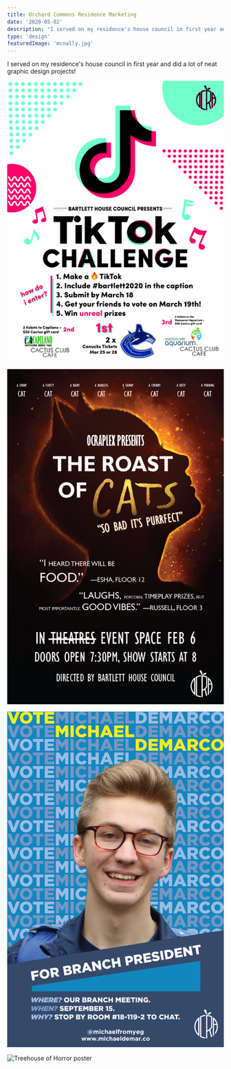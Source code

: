 ```yaml
---
title: Orchard Commons Residence Marketing
date: '2020-05-02'
description: "I served on my residence's house council in first year and did a lot of neat graphic design projects!"
type: 'design'
featuredImage: 'mcnally.jpg'
---
```


I served on my residence's house council in first year and did a lot of neat graphic design projects!

![TikTok challenge poster](./tiktok.jpg 'TikTok challenge poster')

![Cats poster](./cats.png 'Cats poster')

![House president poster](./house-prez.jpg 'MVPLead banner')

![Treehouse of Horror poster](./treehouse.png 'Treehouse of Horror poster')
